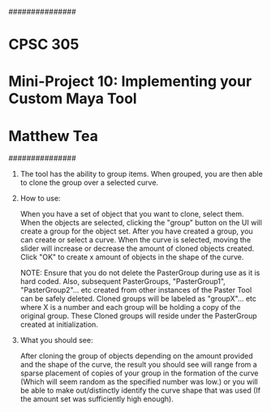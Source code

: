###############
# CPSC 305
# Mini-Project 10: Implementing your Custom Maya Tool
# Matthew Tea
###############

1. The tool has the ability to group items. When grouped, you are then able to clone the group over a selected curve.

2. How to use:

    When you have a set of object that you want to clone, select them.
    When the objects are selected, clicking the "group" button on the UI will
    create a group for the object set.
    After you have created a group, you can create or select a curve.
    When the curve is selected, moving the slider will increase or decrease
    the amount of cloned objects created. Click "OK" to create x amount of 
    objects in the shape of the curve.

    NOTE: Ensure that you do not delete the PasterGroup during use as it is
    hard coded. Also, subsequent PasterGroups, "PasterGroup1",
    "PasterGroup2"... etc created from other instances of the Paster 
    Tool can be safely deleted.
    Cloned groups will be labeled as "groupX"... etc where X is a number and
    each group will be holding a copy of the original group. These Cloned
    groups will reside under the PasterGroup created at initialization.
	
	
3. What you should see:

    After cloning the group of objects depending on the amount provided and
    the shape of the curve, the result you should see will range from a sparse
    placement of copies of your group in the formation of the curve (Which will
    seem random as the specified number was low.) or you will be able to 
    make out/distinctly identify the curve shape that was used (If the amount set
    was sufficiently high enough).
